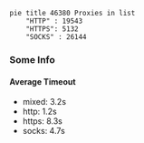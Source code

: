 
```mermaid
pie title 46380 Proxies in list
    "HTTP" : 19543
    "HTTPS": 5132
    "SOCKS" : 26144
```

### Some Info
#### Average Timeout

- mixed: 3.2s
- http: 1.2s
- https: 8.3s
- socks: 4.7s